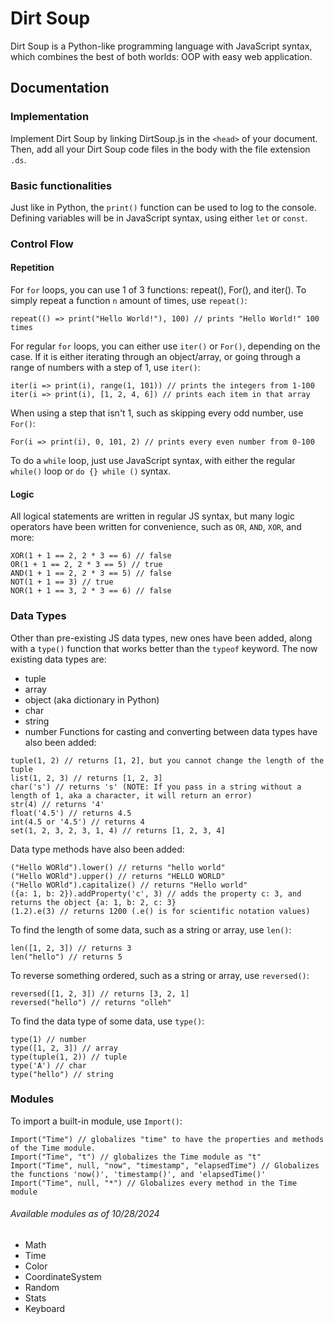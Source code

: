 # Dirt Soup
Dirt Soup is a Python-like programming language with JavaScript syntax, which combines the best of both worlds: OOP with easy web application.

## Documentation
### Implementation
Implement Dirt Soup by linking DirtSoup.js in the `<head>` of your document.
Then, add all your Dirt Soup code files in the body with the file extension `.ds`.

### Basic functionalities
Just like in Python, the `print()` function can be used to log to the console.
Defining variables will be in JavaScript syntax, using either `let` or `const`.

### Control Flow
#### Repetition
For `for` loops, you can use 1 of 3 functions: repeat(), For(), and iter().
To simply repeat a function `n` amount of times, use `repeat()`:
```
repeat(() => print("Hello World!"), 100) // prints "Hello World!" 100 times
```
For regular `for` loops, you can either use `iter()` or `For()`, depending on the case. If it is either iterating through an object/array, or going through a range of numbers with a step of 1, use `iter()`:
```
iter(i => print(i), range(1, 101)) // prints the integers from 1-100
iter(i => print(i), [1, 2, 4, 6]) // prints each item in that array
```
When using a step that isn't 1, such as skipping every odd number, use `For()`:
```
For(i => print(i), 0, 101, 2) // prints every even number from 0-100
```

To do a `while` loop, just use JavaScript syntax, with either the regular `while()` loop or `do {} while ()` syntax.

#### Logic
All logical statements are written in regular JS syntax, but many logic operators have been written for convenience, such as `OR`, `AND`, `XOR`, and more:
```
XOR(1 + 1 == 2, 2 * 3 == 6) // false
OR(1 + 1 == 2, 2 * 3 == 5) // true
AND(1 + 1 == 2, 2 * 3 == 5) // false
NOT(1 + 1 == 3) // true
NOR(1 + 1 == 3, 2 * 3 == 6) // false
```

### Data Types
Other than pre-existing JS data types, new ones have been added, along with a `type()` function that works better than the `typeof` keyword.
The now existing data types are:
- tuple
- array
- object (aka dictionary in Python)
- char
- string
- number
Functions for casting and converting between data types have also been added:
```
tuple(1, 2) // returns [1, 2], but you cannot change the length of the tuple
list(1, 2, 3) // returns [1, 2, 3]
char('s') // returns 's' (NOTE: If you pass in a string without a length of 1, aka a character, it will return an error)
str(4) // returns '4'
float('4.5') // returns 4.5
int(4.5 or '4.5') // returns 4
set(1, 2, 3, 2, 3, 1, 4) // returns [1, 2, 3, 4]
```
Data type methods have also been added:
```
("Hello WORld").lower() // returns "hello world"
("Hello WORld").upper() // returns "HELLO WORLD"
("Hello WORld").capitalize() // returns "Hello world"
({a: 1, b: 2}).addProperty('c', 3) // adds the property c: 3, and returns the object {a: 1, b: 2, c: 3}
(1.2).e(3) // returns 1200 (.e() is for scientific notation values)
```
To find the length of some data, such as a string or array, use `len()`:
```
len([1, 2, 3]) // returns 3
len("hello") // returns 5
```
To reverse something ordered, such as a string or array, use `reversed()`:
```
reversed([1, 2, 3]) // returns [3, 2, 1]
reversed("hello") // returns "olleh"
```
To find the data type of some data, use `type()`:
```
type(1) // number
type([1, 2, 3]) // array
type(tuple(1, 2)) // tuple
type('A') // char
type("hello") // string
```

### Modules
To import a built-in module, use `Import()`:
```
Import("Time") // globalizes "time" to have the properties and methods of the Time module.
Import("Time", "t") // globalizes the Time module as "t"
Import("Time", null, "now", "timestamp", "elapsedTime") // Globalizes the functions 'now()', 'timestamp()', and 'elapsedTime()'
Import("Time", null, "*") // Globalizes every method in the Time module
```
###### Available modules as of 10/28/2024
- Math
- Time
- Color
- CoordinateSystem
- Random
- Stats
- Keyboard
